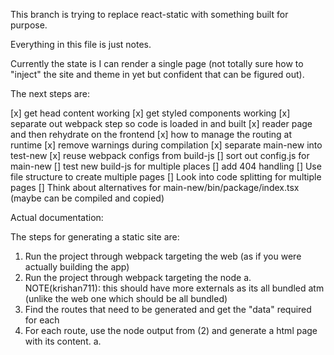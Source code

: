 This branch is trying to replace react-static with something built for purpose.

Everything in this file is just notes.

Currently the state is I can render a single page (not totally sure how to "inject" the site and theme in yet but confident that can be figured out).

The next steps are:

[x] get head content working
[x] get styled components working
[x] separate out webpack step so code is loaded in and built
[x] reader page and then rehydrate on the frontend
[x] how to manage the routing at runtime
[x] remove warnings during compilation
[x] separate main-new into test-new
[x] reuse webpack configs from build-js
[] sort out config.js for main-new
[] test new build-js for multiple places
[] add 404 handling
[] Use file structure to create multiple pages
[] Look into code splitting for multiple pages
[] Think about alternatives for main-new/bin/package/index.tsx (maybe can be compiled and copied)

Actual documentation:

The steps for generating a static site are:
1. Run the project through webpack targeting the web (as if you were actually building the app)
2. Run the project through webpack targeting the node
  a. NOTE(krishan711): this should have more externals as its all bundled atm (unlike the web one which should be all bundled)
3. Find the routes that need to be generated and get the "data" required for each
4. For each route, use the node output from (2) and generate a html page with its content.
  a.
